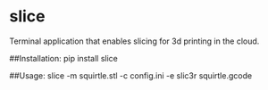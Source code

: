 # slice
Terminal application that enables slicing for 3d printing in the cloud.

##Installation:
    pip install slice

##Usage:
    slice -m squirtle.stl -c config.ini -e slic3r squirtle.gcode
